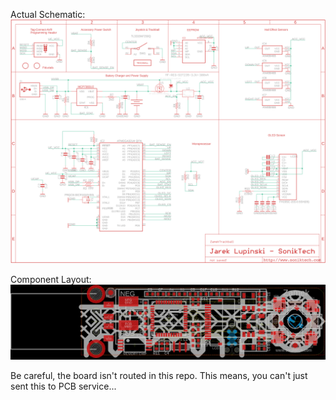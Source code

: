 Actual Schematic:
![schematic](zamek-schematic.png)

Component Layout:
![board](zamek-board.png)

Be careful, the board isn't routed in this repo. This means, you can't just sent this to PCB service...